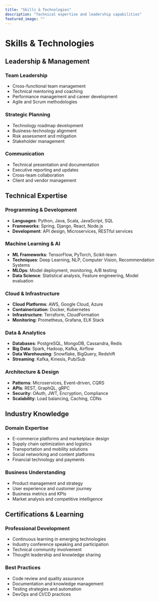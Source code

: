 ```yaml
---
title: "Skills & Technologies"
description: "Technical expertise and leadership capabilities"
featured_image: ""
---
```


# Skills & Technologies

## Leadership & Management

### Team Leadership
- Cross-functional team management
- Technical mentoring and coaching
- Performance management and career development
- Agile and Scrum methodologies

### Strategic Planning
- Technology roadmap development
- Business-technology alignment
- Risk assessment and mitigation
- Stakeholder management

### Communication
- Technical presentation and documentation
- Executive reporting and updates
- Cross-team collaboration
- Client and vendor management

## Technical Expertise

### Programming & Development
- **Languages**: Python, Java, Scala, JavaScript, SQL
- **Frameworks**: Spring, Django, React, Node.js
- **Development**: API design, Microservices, RESTful services

### Machine Learning & AI
- **ML Frameworks**: TensorFlow, PyTorch, Scikit-learn
- **Techniques**: Deep Learning, NLP, Computer Vision, Recommendation Systems
- **MLOps**: Model deployment, monitoring, A/B testing
- **Data Science**: Statistical analysis, Feature engineering, Model evaluation

### Cloud & Infrastructure
- **Cloud Platforms**: AWS, Google Cloud, Azure
- **Containerization**: Docker, Kubernetes
- **Infrastructure**: Terraform, CloudFormation
- **Monitoring**: Prometheus, Grafana, ELK Stack

### Data & Analytics
- **Databases**: PostgreSQL, MongoDB, Cassandra, Redis
- **Big Data**: Spark, Hadoop, Kafka, Airflow
- **Data Warehousing**: Snowflake, BigQuery, Redshift
- **Streaming**: Kafka, Kinesis, Pub/Sub

### Architecture & Design
- **Patterns**: Microservices, Event-driven, CQRS
- **APIs**: REST, GraphQL, gRPC
- **Security**: OAuth, JWT, Encryption, Compliance
- **Scalability**: Load balancing, Caching, CDNs

## Industry Knowledge

### Domain Expertise
- E-commerce platforms and marketplace design
- Supply chain optimization and logistics
- Transportation and mobility solutions
- Social networking and content platforms
- Financial technology and payments

### Business Understanding
- Product management and strategy
- User experience and customer journey
- Business metrics and KPIs
- Market analysis and competitive intelligence

## Certifications & Learning

### Professional Development
- Continuous learning in emerging technologies
- Industry conference speaking and participation
- Technical community involvement
- Thought leadership and knowledge sharing

### Best Practices
- Code review and quality assurance
- Documentation and knowledge management
- Testing strategies and automation
- DevOps and CI/CD practices
